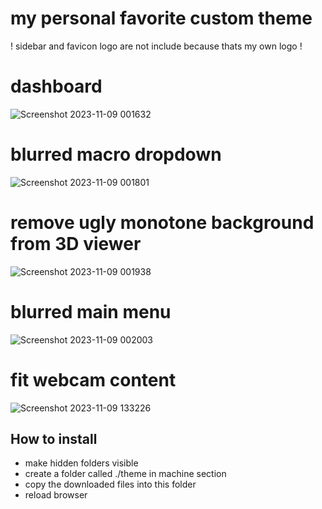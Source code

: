 # my personal favorite custom theme


! sidebar and favicon logo are not include because thats my own logo !

# dashboard
![Screenshot 2023-11-09 001632](https://github.com/bumbeng/mainsail_theme_flat/assets/111509593/1e06e343-3d88-4541-9d05-25d2f3d1f0fa)

# blurred macro dropdown
![Screenshot 2023-11-09 001801](https://github.com/bumbeng/mainsail_theme_flat/assets/111509593/3e6b6c6f-7788-4de4-81e3-62df7192b2ca)

# remove ugly monotone background from 3D viewer
![Screenshot 2023-11-09 001938](https://github.com/bumbeng/mainsail_theme_flat/assets/111509593/88d159e4-f581-4071-ace8-ea6a66387aba)

# blurred main menu
![Screenshot 2023-11-09 002003](https://github.com/bumbeng/mainsail_theme_flat/assets/111509593/8f211133-8ed5-4c8b-b5a6-9b25efd2e5cd)

# fit webcam content
![Screenshot 2023-11-09 133226](https://github.com/bumbeng/mainsail_theme_flat/assets/111509593/7e0f5a55-330d-401c-a777-7cdd43f96d1d)



## How to install
- make hidden folders visible
- create a folder called ./theme in machine section
- copy the downloaded files into this folder
- reload browser
